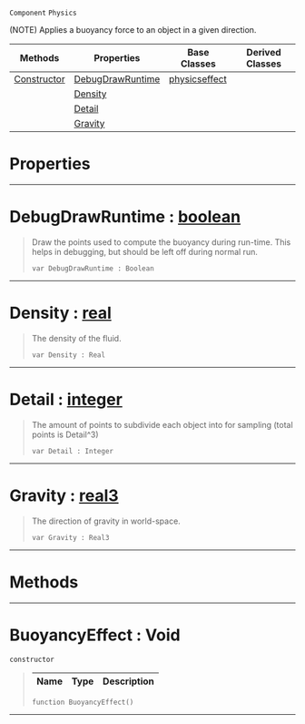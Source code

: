  `Component` `Physics`



(NOTE) Applies a buoyancy force to an object in a given direction.

|Methods|Properties|Base Classes|Derived Classes|
|---|---|---|---|
|[ Constructor](https://github.com/ZilchEngine/ZilchDocs/blob/master/code_reference/class_reference/buoyancyeffect.md#buoyancyeffect-void)|[ DebugDrawRuntime](https://github.com/ZilchEngine/ZilchDocs/blob/master/code_reference/class_reference/buoyancyeffect.md#debugdrawruntime-zilch-en)|[physicseffect](https://github.com/ZilchEngine/ZilchDocs/blob/master/code_reference/class_reference/physicseffect.md)| |
| |[ Density](https://github.com/ZilchEngine/ZilchDocs/blob/master/code_reference/class_reference/buoyancyeffect.md#density-zilch-engine-docu)| | |
| |[ Detail](https://github.com/ZilchEngine/ZilchDocs/blob/master/code_reference/class_reference/buoyancyeffect.md#detail-zilch-engine-docum)| | |
| |[ Gravity](https://github.com/ZilchEngine/ZilchDocs/blob/master/code_reference/class_reference/buoyancyeffect.md#gravity-zilch-engine-docu)| | |


 #  Properties


---  
 #  DebugDrawRuntime : [boolean](https://github.com/ZilchEngine/ZilchDocs/blob/master/code_reference/nada_base_types/boolean.md)

> Draw the points used to compute the buoyancy during run-time. This helps in debugging, but should be left off during normal run.
> ``` lang=cpp, name=Nada
> var DebugDrawRuntime : Boolean


---  
 #  Density : [real](https://github.com/ZilchEngine/ZilchDocs/blob/master/code_reference/nada_base_types/real.md)

> The density of the fluid.
> ``` lang=cpp, name=Nada
> var Density : Real


---  
 #  Detail : [integer](https://github.com/ZilchEngine/ZilchDocs/blob/master/code_reference/nada_base_types/integer.md)

> The amount of points to subdivide each object into for sampling (total points is Detail^3)
> ``` lang=cpp, name=Nada
> var Detail : Integer


---  
 #  Gravity : [real3](https://github.com/ZilchEngine/ZilchDocs/blob/master/code_reference/nada_base_types/real3.md)

> The direction of gravity in world-space.
> ``` lang=cpp, name=Nada
> var Gravity : Real3


---  
 #  Methods


---  
 #  BuoyancyEffect : Void

 `constructor`

> 
> |Name|Type|Description|
> |---|---|---|
> ``` lang=cpp, name=Nada
> function BuoyancyEffect()
> ``` 


---  
 

 